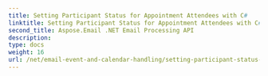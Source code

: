 ```yaml
---
title: Setting Participant Status for Appointment Attendees with C#
linktitle: Setting Participant Status for Appointment Attendees with C#
second_title: Aspose.Email .NET Email Processing API
description: 
type: docs
weight: 16
url: /net/email-event-and-calendar-handling/setting-participant-status-for-appointment-attendees-with-csharp/
---
```

